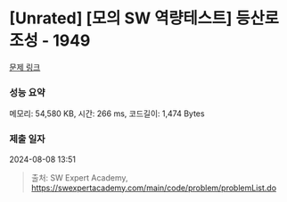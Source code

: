 # [Unrated] [모의 SW 역량테스트] 등산로 조성 - 1949 

[문제 링크](https://swexpertacademy.com/main/code/problem/problemDetail.do?contestProbId=AV5PoOKKAPIDFAUq) 

### 성능 요약

메모리: 54,580 KB, 시간: 266 ms, 코드길이: 1,474 Bytes

### 제출 일자

2024-08-08 13:51



> 출처: SW Expert Academy, https://swexpertacademy.com/main/code/problem/problemList.do